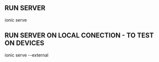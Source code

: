 ## RUN SERVER

ionic serve 

## RUN SERVER ON LOCAL CONECTION - TO TEST ON DEVICES

ionic serve --external